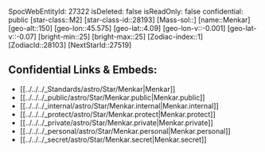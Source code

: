 ﻿---
location: [4.09,-45.575,150]
type: Star
tags:
- astro/Star

---
SpocWebEntityId: 27322
isDeleted: false
isReadOnly: false
confidential: public
[star-class::M2]
[star-class-id::28193]
[Mass-sol::]
[name::Menkar]
[geo-alt::150]
[geo-lon::45.575]
[geo-lat::4.09]
[geo-lon-v::-0.001]
[geo-lat-v::-0.07]
[bright-min::25]
[bright-max::25]
[Zodiac-index::1]
[ZodiacId::28103]
[NextStarId::27519]



## Confidential Links & Embeds: 
- [[../../../_Standards/astro/Star/Menkar|Menkar]] 
- [[../../../_public/astro/Star/Menkar.public|Menkar.public]] 
- [[../../../_internal/astro/Star/Menkar.internal|Menkar.internal]] 
- [[../../../_protect/astro/Star/Menkar.protect|Menkar.protect]] 
- [[../../../_private/astro/Star/Menkar.private|Menkar.private]] 
- [[../../../_personal/astro/Star/Menkar.personal|Menkar.personal]] 
- [[../../../_secret/astro/Star/Menkar.secret|Menkar.secret]] 
